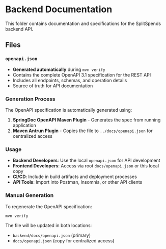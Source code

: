 # Backend Documentation

This folder contains documentation and specifications for the SplitSpends backend API.

## Files

### `openapi.json`
- **Generated automatically** during `mvn verify` 
- Contains the complete OpenAPI 3.1 specification for the REST API
- Includes all endpoints, schemas, and operation details
- Source of truth for API documentation

### Generation Process
The OpenAPI specification is automatically generated using:
1. **SpringDoc OpenAPI Maven Plugin** - Generates the spec from running application
2. **Maven Antrun Plugin** - Copies the file to `../docs/openapi.json` for centralized access

### Usage
- **Backend Developers**: Use the local `openapi.json` for API development
- **Frontend Developers**: Access via root `docs/openapi.json` or this local copy
- **CI/CD**: Include in build artifacts and deployment processes
- **API Tools**: Import into Postman, Insomnia, or other API clients

### Manual Generation
To regenerate the OpenAPI specification:
```bash
mvn verify
```

The file will be updated in both locations:
- `backend/docs/openapi.json` (primary)
- `docs/openapi.json` (copy for centralized access)
